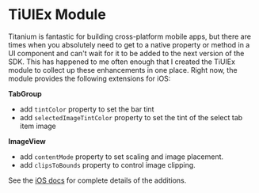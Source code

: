 TiUIEx Module
=============

Titanium is fantastic for building cross-platform mobile apps, but there
are times when you absolutely need to get to a native property or method
in a UI component and can't wait for it to be added to the next version
of the SDK.  This has happened to me often enough that I created the
TiUIEx module to collect up these enhancements in one place.  Right now,
the module provides the following extensions for iOS:

**TabGroup**

* add `tintColor` property to set the bar tint
* add `selectedImageTintColor` property to set the tint of the select tab
  item image

**ImageView**

* add `contentMode` property to set scaling and image placement.
* add `clipsToBounds` property to control image clipping.

See the [iOS docs](TiUIEx/blob/master/mobile/iphone/documentation/index.md) for complete details
of the additions.

